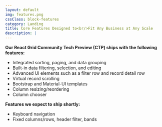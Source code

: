 ```yaml
---
layout: default
img: features.png
cssClass: block-features
category: Landing
title: Core Features Designed to<br/>Fit Any Business at Any Scale
description: |
---
```


**Our React Grid Community Tech Preview (CTP) ships with the following features:**

* Integrated sorting, paging, and data grouping
* Built-in data filtering, selection, and editing
* Advanced UI elements such as a filter row and record detail row
* Virtual record scrolling
* Bootstrap and Material-UI templates
* Column resizing/reordering
* Column chooser

**Features we expect to ship shortly:**

* Keyboard navigation
* Fixed columns/rows, header filter, bands
